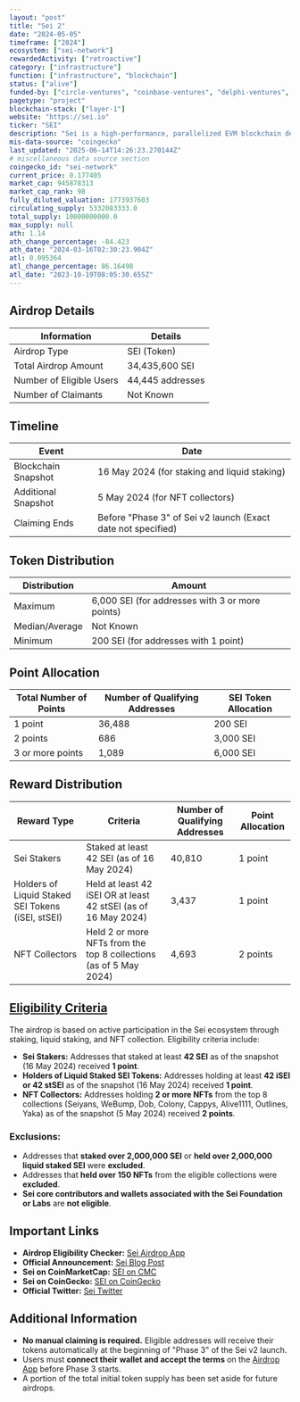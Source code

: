 ```yaml
---
layout: "post"
title: "Sei 2"
date: "2024-05-05"
timeframe: ["2024"]
ecosystem: ["sei-network"]
rewardedActivity: ["retroactive"]
category: ["infrastructure"]
function: ["infrastructure", "blockchain"]
status: ["alive"]
funded-by: ["circle-ventures", "coinbase-ventures", "delphi-ventures", "world-liberty-financial", "okx-ventures", "multicoin-capital"]
pagetype: "project"
blockchain-stack: ["layer-1"]
website: "https://sei.io"
ticker: "SEI"
description: "Sei is a high-performance, parallelized EVM blockchain designed for the Ethereum ecosystem, offering fast finality and scalability."
mis-data-source: "coingecko"
last_updated: "2025-06-14T14:26:23.270144Z"
# miscellaneous data source section
coingecko_id: "sei-network"
current_price: 0.177405
market_cap: 945878313
market_cap_rank: 98
fully_diluted_valuation: 1773937603
circulating_supply: 5332083333.0
total_supply: 10000000000.0
max_supply: null
ath: 1.14
ath_change_percentage: -84.423
ath_date: "2024-03-16T02:30:23.904Z"
atl: 0.095364
atl_change_percentage: 86.16498
atl_date: "2023-10-19T08:05:30.655Z"
---
```


## Airdrop Details

| Information              | Details          |
| ------------------------ | ---------------- |
| Airdrop Type             | SEI (Token)      |
| Total Airdrop Amount     | 34,435,600 SEI   |
| Number of Eligible Users | 44,445 addresses |
| Number of Claimants      | Not Known        |

## Timeline

| Event               | Date                                                         |
| ------------------- | ------------------------------------------------------------ |
| Blockchain Snapshot | 16 May 2024 (for staking and liquid staking)                 |
| Additional Snapshot | 5 May 2024 (for NFT collectors)                              |
| Claiming Ends       | Before "Phase 3" of Sei v2 launch (Exact date not specified) |

## Token Distribution

| Distribution   | Amount                                          |
| -------------- | ----------------------------------------------- |
| Maximum        | 6,000 SEI (for addresses with 3 or more points) |
| Median/Average | Not Known                                       |
| Minimum        | 200 SEI (for addresses with 1 point)            |

## Point Allocation

| Total Number of Points | Number of Qualifying Addresses | SEI Token Allocation |
| ---------------------- | ------------------------------ | -------------------- |
| 1 point                | 36,488                         | 200 SEI              |
| 2 points               | 686                            | 3,000 SEI            |
| 3 or more points       | 1,089                          | 6,000 SEI            |

## Reward Distribution

| Reward Type                                       | Criteria                                                          | Number of Qualifying Addresses | Point Allocation |
| ------------------------------------------------- | ----------------------------------------------------------------- | ------------------------------ | ---------------- |
| Sei Stakers                                       | Staked at least 42 SEI (as of 16 May 2024)                        | 40,810                         | 1 point          |
| Holders of Liquid Staked SEI Tokens (iSEI, stSEI) | Held at least 42 iSEI OR at least 42 stSEI (as of 16 May 2024)    | 3,437                          | 1 point          |
| NFT Collectors                                    | Held 2 or more NFTs from the top 8 collections (as of 5 May 2024) | 4,693                          | 2 points         |

## [Eligibility Criteria](https://blog.sei.io/the-sei-community-airdrop/)

The airdrop is based on active participation in the Sei ecosystem through staking, liquid staking, and NFT collection. Eligibility criteria include:

- **Sei Stakers:** Addresses that staked at least **42 SEI** as of the snapshot (16 May 2024) received **1 point**.
- **Holders of Liquid Staked SEI Tokens:** Addresses holding at least **42 iSEI or 42 stSEI** as of the snapshot (16 May 2024) received **1 point**.
- **NFT Collectors:** Addresses holding **2 or more NFTs** from the top 8 collections (Seiyans, WeBump, Dob, Colony, Cappys, Alive1111, Outlines, Yaka) as of the snapshot (5 May 2024) received **2 points**.

### Exclusions:

- Addresses that **staked over 2,000,000 SEI** or **held over 2,000,000 liquid staked SEI** were **excluded**.
- Addresses that **held over 150 NFTs** from the eligible collections were **excluded**.
- **Sei core contributors and wallets associated with the Sei Foundation or Labs** are **not eligible**.

## Important Links

- **Airdrop Eligibility Checker:** [Sei Airdrop App](https://airdrop.sei.io/)
- **Official Announcement:** [Sei Blog Post](https://blog.sei.io/the-sei-community-airdrop/)
- **Sei on CoinMarketCap:** [SEI on CMC](https://coinmarketcap.com/currencies/sei/)
- **Sei on CoinGecko:** [SEI on CoinGecko](https://www.coingecko.com/en/coins/sei)
- **Official Twitter:** [Sei Twitter](https://twitter.com/SeiNetwork)

## Additional Information

- **No manual claiming is required.** Eligible addresses will receive their tokens automatically at the beginning of "Phase 3" of the Sei v2 launch.
- Users must **connect their wallet and accept the terms** on the [Airdrop App](https://airdrop.sei.io/) before Phase 3 starts.
- A portion of the total initial token supply has been set aside for future airdrops.